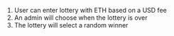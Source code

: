 1. User can enter lottery with ETH based on a USD fee
2. An admin will choose when the lottery is over
3. The lottery will select a random winner
